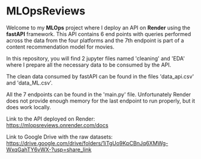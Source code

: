# MLOpsReviews

Welcome to my **MLOps** project where I deploy an API on **Render** using the **fastAPI** framework. This API contains 6 end points with queries performed across the data from the four platforms and the 7th endpoint is part of a content recommendation model for movies.

In this repository, you will find 2 jupyter files named 'cleaning' and 'EDA' where I prepare all the necessary data to be consumed by the API.

The clean data consumed by fastAPI can be found in the files 'data_api.csv' and 'data_ML.csv'.

All the 7 endpoints can be found in the 'main.py' file. Unfortunately Render does not provide enough memory for the last endpoint to run properly, but it does work locally.

Link to the API deployed on Render: https://mlopsreviews.onrender.com/docs

Link to Google Drive with the raw datasets: https://drive.google.com/drive/folders/1iTgUo9KpCBnJq6XMWg-WxqGahTY6vWX-?usp=share_link
